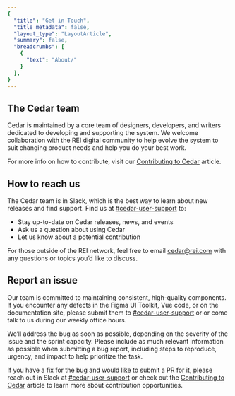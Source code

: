 ```yaml
---
{
  "title": "Get in Touch",
  "title_metadata": false,
  "layout_type": "LayoutArticle",
  "summary": false,
  "breadcrumbs": [
    {
      "text": "About/"
    }
  ],
}
---
```


<cdr-doc-table-of-contents-shell parentSelector='h2' childSelector='h3'>

## The Cedar team

Cedar is maintained by a core team of designers, developers, and writers dedicated to developing and supporting the system. We welcome collaboration with the REI digital community to help evolve the system to suit changing product needs and help you do your best work.
  
For more info on how to contribute, visit our [Contributing to Cedar](../../about/contributing-to-cedar/) article.
  
## How to reach us
  
The Cedar team is in Slack, which is the best way to learn about new releases and find support. Find us at [#cedar-user-support](https://rei.slack.com/messages/CA58YCGN4) to:
  
  - Stay up-to-date on Cedar releases, news, and events
  - Ask us a question about using Cedar
  - Let us know about a potential contribution
  
  
For those outside of the REI network, feel free to email [cedar@rei.com](cedar@rei.com) with any questions or topics you’d like to discuss.
  
## Report an issue
  
Our team is committed to maintaining consistent, high-quality components. If you encounter any defects in the Figma UI Toolkit, Vue code, or on the documentation site, please submit them to [#cedar-user-support](https://rei.slack.com/messages/CA58YCGN4) or or come talk to us during our weekly office hours.
  
We’ll address the bug as soon as possible, depending on the severity of the issue and the sprint capacity. Please include as much relevant information as possible when submitting a bug report, including steps to reproduce, urgency, and impact to help prioritize the task.
  
  
If you have a fix for the bug and would like to submit a PR for it, please reach out in Slack at [#cedar-user-support](https://rei.slack.com/messages/CA58YCGN4) or check out the [Contributing to Cedar](../../about/contributing-to-cedar/) article to learn more about contribution opportunities.
  
</cdr-doc-table-of-contents-shell>
